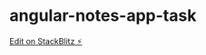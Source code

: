 # angular-notes-app-task

[Edit on StackBlitz ⚡️](https://stackblitz.com/edit/angular-notes-app-task)